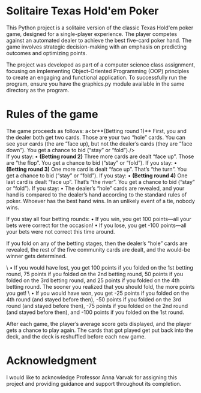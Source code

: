 # Solitaire Texas Hold'em Poker

This Python project is a solitaire version of the classic Texas Hold'em poker game, designed for a single-player experience. The player competes against an automated dealer to achieve the best five-card poker hand. The game involves strategic decision-making with an emphasis on predicting outcomes and optimizing points. 

The project was developed as part of a computer science class assignment, focusing on implementing Object-Oriented Programming (OOP) principles to create an engaging and functional application. To successfully run the program, ensure you have the graphics.py module available in the same directory as the program.

# Rules of the game
 
The game proceeds as follows:
a<br**(Betting round 1)** First, you and the dealer both get two cards.  Those are your two “hole” cards.  You can see your cards (the are “face up), but not the dealer’s cards (they are “face down”).  You get a chance to bid (“stay” or “fold”)./>  
If you stay:
• **(Betting round 2)** Three more cards are dealt “face up”.  Those are “the flop”.  You get a chance to bid (“stay” or “fold”).  If you stay:
• **(Betting round 3)** One more card is dealt “face up”.  That’s “the turn”. You get a chance to bid (“stay” or “fold”).  If you stay:
• **(Betting round 4)** One last card is dealt “face up”.  That’s “the river”. You get a chance to bid (“stay” or “fold”).  If you stay:
• The dealer’s “hole” cards are revealed, and your hand is compared to the dealer’s hand according to the standard rules of poker.  Whoever has the best hand wins.  In an unlikely event of a tie, nobody wins.
 
If you stay all four betting rounds:
• If you win, you get 100 points—all your bets were correct for the occasion!
• If you lose, you get -100 points—all your bets were not correct this time around.
 
If you fold on any of the betting stages, then the dealer’s “hole” cards are revealed, the rest of the five community cards are dealt, and the would-be winner gets determined.  

\\ • If you would have lost, you get 100 points if you folded on the 1st betting round, 75 points if you folded on the 2nd betting round, 50 points if you folded on the 3rd betting round, and 25 points if you folded on the 4th betting round.  The sooner you realized that you should fold, the more points you get!
\\ • If you would have won, you get -25 points if you folded on the 4th round (and stayed before then), -50 points if you folded on the 3rd round (and stayed before then), -75 points if you folded on the 2nd round (and stayed before then), and -100 points if you folded on the 1st round.
 
After each game, the player’s average score gets displayed, and the player gets a chance to play again.  The cards that got played get put back into the deck, and the deck is reshuffled before each new game.

# Acknowledgment

I would like to acknowledge Professor Anna Varvak for assigning this project and providing guidance and support throughout its completion. 

